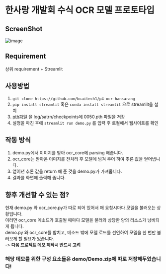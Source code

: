 # 한사랑 개발회 수식 OCR 모델 프로토타입

## ScreenShot
![image](https://user-images.githubusercontent.com/48322490/122684772-7f478480-d242-11eb-95b2-7cd268258c29.png)  
  
## Requirement
상위 requirement + Streamlit

## 사용방법
1. ```git clone https://github.com/bcaitech1/p4-ocr-hansarang```
2. ```pip install streamlit``` 혹은 ```conda install streamlit``` 으로 streamlit을 설치
3. [pth파일](https://drive.google.com/file/d/16ObA_IKs79ZuKhNgsay-bTHrs-tfEn9y/view?usp=sharing) 을 log/satrn/checkpoints에 0050.pth 파일을 저장
4. 설정을 마친 후에 ```streamlit run demo.py``` 를 입력 후 로컬에서 웹사이트를 확인

## 작동 방식
1. demo.py에서 이미지를 받아 ocr_core에 parsing 해줍니다.
2. ocr_core는 받아온 이미지를 전처리 후 모델에 넘겨 주어 하여 추론 값을 얻어냅니다.
3. 얻어낸 추론 값을 return 해 준 것을 demo.py가 가져옵니다.
4. 결과를 화면에 출력해 줍니다.

## 향후 개선할 수 있는 점?
현재 demo.py 와 ocr_core.py가 따로 되어 있어서 매 요청시마다 모델을 불러오는 상황입니다.  
이러면 ocr_core 메소드가 호출될 때마다 모델을 불러와 상당한 양의 리소스가 낭비되게 됩니다.  
demo.py 와 ocr_core를 합치고, 메소드 밖에 모델 로드를 선언하여 모델을 한 번만 불러오게 할 필요가 있습니다.  
-> **다음 프로젝트 데모 제작시 반드시 고려**  
  
### 해당 데모를 위한 구성 요소들은 demo/Demo.zip에 따로 저장해두었습니다!

